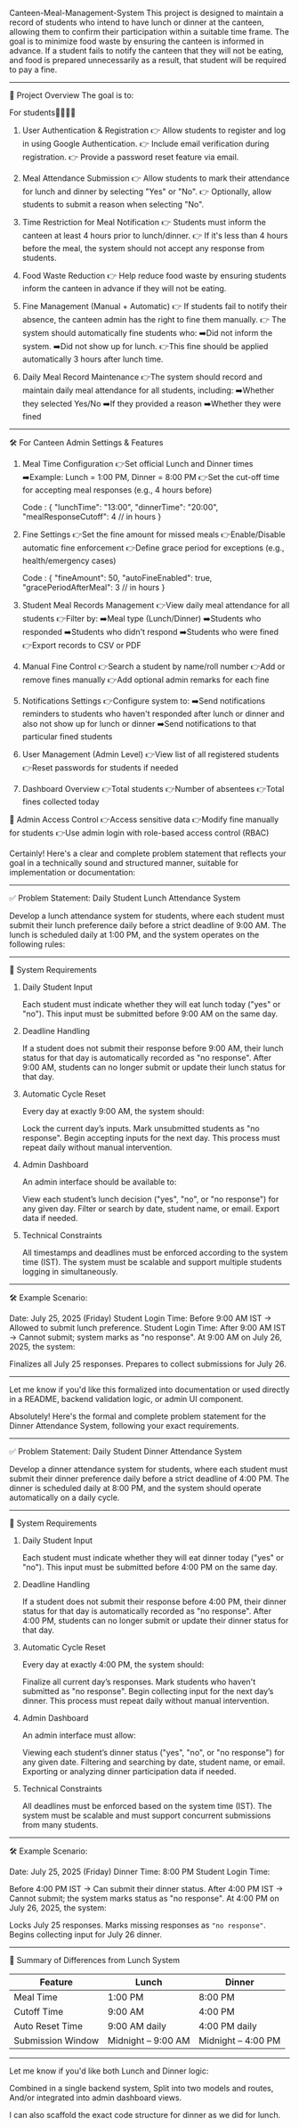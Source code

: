  Canteen-Meal-Management-System
This project is designed to maintain a record of students who intend to have lunch or dinner at the canteen, allowing them to confirm their participation within a suitable time frame. The goal is to minimize food waste by ensuring the canteen is informed in advance. If a student fails to notify the canteen that they will not be eating, and food is prepared unnecessarily as a result, that student will be required to pay a fine.


------------------------------------------------------------------------------------------------------------------------------------------------------------------------------------------------------------------------------------------

📝 Project Overview
The goal is to:

For students🧑‍🎓👨‍🎓
1) User Authentication & Registration
   👉 Allow students to register and log in using Google Authentication.
   👉 Include email verification during registration.
   👉 Provide a password reset feature via email.
   
2) Meal Attendance Submission
   👉 Allow students to mark their attendance for lunch and dinner by selecting "Yes" or "No".
   👉 Optionally, allow students to submit a reason when selecting "No".
   
3) Time Restriction for Meal Notification
   👉 Students must inform the canteen at least 4 hours prior to lunch/dinner.
   👉 If it's less than 4 hours before the meal, the system should not accept any response from students.
   
4) Food Waste Reduction
   👉 Help reduce food waste by ensuring students inform the canteen in advance if they will not be eating.

5) Fine Management (Manual + Automatic)
   👉 If students fail to notify their absence, the canteen admin has the right to fine them manually.
   👉 The system should automatically fine students who:
           ➡️Did not inform the system.
           ➡️Did not show up for lunch.
   👉This fine should be applied automatically 3 hours after lunch time.
        
6) Daily Meal Record Maintenance
   👉The system should record and maintain daily meal attendance for all students, including:
           ➡️Whether they selected Yes/No
           ➡️If they provided a reason
           ➡️Whether they were fined

------------------------------------------------------------------------------------------------------------------------------------------------------------------------------------------------------------------------------------------

🛠️ For Canteen Admin Settings & Features
1. Meal Time Configuration
   👉Set official Lunch and Dinner times
           ➡️Example: Lunch = 1:00 PM, Dinner = 8:00 PM
   👉Set the cut-off time for accepting meal responses (e.g., 4 hours before)

   Code :
          {
            "lunchTime": "13:00",
            "dinnerTime": "20:00",
            "mealResponseCutoff": 4 // in hours
          }

2. Fine Settings
   👉Set the fine amount for missed meals
   👉Enable/Disable automatic fine enforcement
   👉Define grace period for exceptions (e.g., health/emergency cases)
   
    Code :
        {
          "fineAmount": 50,
          "autoFineEnabled": true,
          "gracePeriodAfterMeal": 3 // in hours
        }

3. Student Meal Records Management
   👉View daily meal attendance for all students
   👉Filter by:
         ➡️Meal type (Lunch/Dinner)
         ➡️Students who responded
         ➡️Students who didn't respond
         ➡️Students who were fined
   👉Export records to CSV or PDF

4. Manual Fine Control
   👉Search a student by name/roll number
   👉Add or remove fines manually
   👉Add optional admin remarks for each fine

5. Notifications Settings
  👉Configure system to:
         ➡️Send notifications reminders to students who haven't responded after lunch or dinner and also not show up for lunch or dinner
         ➡️Send notifications to that particular fined students 

6. User Management (Admin Level)
  👉View list of all registered students
  👉Reset passwords for students if needed

7. Dashboard Overview
   👉Total students
   👉Number of absentees
   👉Total fines collected today

🔐 Admin Access Control
  👉Access sensitive data
  👉Modify fine manually for students
  👉Use admin login with role-based access control (RBAC)


Certainly! Here's a clear and complete problem statement that reflects your goal in a technically sound and structured manner, suitable for implementation or documentation:

---

 ✅ Problem Statement: Daily Student Lunch Attendance System

Develop a lunch attendance system for students, where each student must submit their lunch preference daily before a strict deadline of 9:00 AM. The lunch is scheduled daily at 1:00 PM, and the system operates on the following rules:

---

 🎯 System Requirements

1. Daily Student Input

    Each student must indicate whether they will eat lunch today ("yes" or "no").
    This input must be submitted before 9:00 AM on the same day.

2. Deadline Handling

    If a student does not submit their response before 9:00 AM, their lunch status for that day is automatically recorded as "no response".
    After 9:00 AM, students can no longer submit or update their lunch status for that day.

3. Automatic Cycle Reset

    Every day at exactly 9:00 AM, the system should:

      Lock the current day’s inputs.
      Mark unsubmitted students as "no response".
      Begin accepting inputs for the next day.
    This process must repeat daily without manual intervention.

4. Admin Dashboard

    An admin interface should be available to:

      View each student’s lunch decision ("yes", "no", or "no response") for any given day.
      Filter or search by date, student name, or email.
      Export data if needed.

5. Technical Constraints

    All timestamps and deadlines must be enforced according to the system time (IST).
    The system must be scalable and support multiple students logging in simultaneously.

---

 🛠️ Example Scenario:

 Date: July 25, 2025 (Friday)
 Student Login Time: Before 9:00 AM IST
  → Allowed to submit lunch preference.
 Student Login Time: After 9:00 AM IST
  → Cannot submit; system marks as "no response".
 At 9:00 AM on July 26, 2025, the system:

   Finalizes all July 25 responses.
   Prepares to collect submissions for July 26.

---

Let me know if you'd like this formalized into documentation or used directly in a README, backend validation logic, or admin UI component.


Absolutely! Here's the formal and complete problem statement for the Dinner Attendance System, following your exact requirements.

---

 ✅ Problem Statement: Daily Student Dinner Attendance System

Develop a dinner attendance system for students, where each student must submit their dinner preference daily before a strict deadline of 4:00 PM. The dinner is scheduled daily at 8:00 PM, and the system should operate automatically on a daily cycle.

---

 🎯 System Requirements

1. Daily Student Input

    Each student must indicate whether they will eat dinner today ("yes" or "no").
    This input must be submitted before 4:00 PM on the same day.

2. Deadline Handling

    If a student does not submit their response before 4:00 PM, their dinner status for that day is automatically recorded as "no response".
    After 4:00 PM, students can no longer submit or update their dinner status for that day.

3. Automatic Cycle Reset

    Every day at exactly 4:00 PM, the system should:

      Finalize all current day’s responses.
      Mark students who haven't submitted as "no response".
      Begin collecting input for the next day’s dinner.
    This process must repeat daily without manual intervention.

4. Admin Dashboard

    An admin interface must allow:

      Viewing each student’s dinner status ("yes", "no", or "no response") for any given date.
      Filtering and searching by date, student name, or email.
      Exporting or analyzing dinner participation data if needed.

5. Technical Constraints

    All deadlines must be enforced based on the system time (IST).
    The system must be scalable and must support concurrent submissions from many students.

---

 🛠️ Example Scenario:

 Date: July 25, 2025 (Friday)
 Dinner Time: 8:00 PM
 Student Login Time:

   Before 4:00 PM IST → Can submit their dinner status.
   After 4:00 PM IST → Cannot submit; the system marks status as "no response".
 At 4:00 PM on July 26, 2025, the system:

   Locks July 25 responses.
   Marks missing responses as `"no response"`.
   Begins collecting input for July 26 dinner.

---

 📌 Summary of Differences from Lunch System

| Feature           | Lunch              | Dinner             |
| ----------------- | ------------------ | ------------------ |
| Meal Time         | 1:00 PM            | 8:00 PM            |
| Cutoff Time       | 9:00 AM            | 4:00 PM            |
| Auto Reset Time   | 9:00 AM daily      | 4:00 PM daily      |
| Submission Window | Midnight – 9:00 AM | Midnight – 4:00 PM |

---

Let me know if you'd like both Lunch and Dinner logic:

 Combined in a single backend system,
 Split into two models and routes,
 And/or integrated into admin dashboard views.

I can also scaffold the exact code structure for dinner as we did for lunch.



